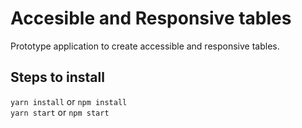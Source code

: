 # Accesible and Responsive tables

Prototype application to create accessible and responsive tables.

## Steps to install
`yarn install` or `npm install`  
`yarn start` or `npm start`

 